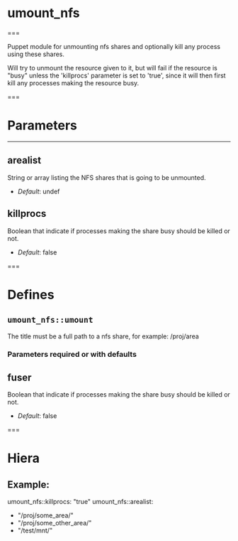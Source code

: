 # umount_nfs
===

Puppet module for unmounting nfs shares and optionally kill any process using these shares.

Will try to unmount the resource given to it, but will fail if the resource is "busy" unless the 'killprocs' parameter is set to 'true', since it will then first kill any processes making the resource busy.


===

# Parameters
------------

arealist
--------------
String or array listing the NFS shares that is going to be unmounted.

- *Default*: undef

killprocs
------------
Boolean that indicate if processes making the share busy should be killed or not.

- *Default*: false

===

# Defines

## `umount_nfs::umount`
The title must be a full path to a nfs share, for example: /proj/area

### Parameters required or with defaults

fuser
-----
Boolean that indicate if processes making the share busy should be killed or not.

- *Default*: false


===

# Hiera

## Example:

umount_nfs::killprocs: "true"
umount_nfs::arealist:
  - "/proj/some_area/"
  - "/proj/some_other_area/"
  - "/test/mnt/"

